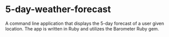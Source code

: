 # 5-day-weather-forecast

A command line application that displays the 5-day forecast of a user given location. The app is written in Ruby
and utilizes the Barometer Ruby gem.
